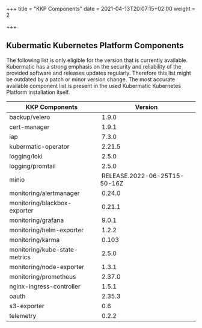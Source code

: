 +++
title = "KKP Components"
date = 2021-04-13T20:07:15+02:00
weight = 2

+++

## Kubermatic Kubernetes Platform Components

The following list is only eligible for the version that is currently available. Kubermatic has a strong emphasis on the security and reliability of the provided software and releases updates regularly. Therefore this list might be outdated by a patch or minor version change. The most accurate available component list is present in the used Kubermatic Kubernetes Platform installation itself.

| KKP Components                | Version                      |
| ----------------------------- | ---------------------------- |
| backup/velero | 1.9.0 |
| cert-manager | 1.9.1 |
| iap | 7.3.0 |
| kubermatic-operator | 2.21.5 |
| logging/loki | 2.5.0 |
| logging/promtail | 2.5.0 |
| minio | RELEASE.2022-06-25T15-50-16Z |
| monitoring/alertmanager | 0.24.0 |
| monitoring/blackbox-exporter | 0.21.1 |
| monitoring/grafana | 9.0.1 |
| monitoring/helm-exporter | 1.2.2 |
| monitoring/karma | 0.103 |
| monitoring/kube-state-metrics | 2.5.0 |
| monitoring/node-exporter | 1.3.1 |
| monitoring/prometheus | 2.37.0 |
| nginx-ingress-controller | 1.5.1 |
| oauth | 2.35.3 |
| s3-exporter | 0.6 |
| telemetry | 0.2.2 |
